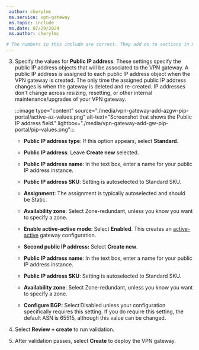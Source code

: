 ```yaml
---
 author: cherylmc
 ms.service: vpn-gateway
 ms.topic: include
 ms.date: 07/29/2024
 ms.author: cherylmc

# The numbers in this include are correct. They add on to sections in multiple articles that are already numbered.
---
```

3. Specify the values for **Public IP address**. These settings specify the public IP address objects that will be associated to the VPN gateway. A public IP address is assigned to each public IP address object when the VPN gateway is created. The only time the assigned public IP address changes is when the gateway is deleted and re-created. IP addresses don't change across resizing, resetting, or other internal maintenance/upgrades of your VPN gateway.

   :::image type="content" source="./media/vpn-gateway-add-azgw-pip-portal/active-az-values.png" alt-text="Screenshot that shows the Public IP address field." lightbox="./media/vpn-gateway-add-gw-pip-portal/pip-values.png":::

   * **Public IP address type**: If this option appears, select **Standard**.

   * **Public IP address**: Leave **Create new** selected.
   * **Public IP address name**: In the text box, enter a name for your public IP address instance.
   * **Public IP address SKU**: Setting is autoselected to Standard SKU.
   * **Assignment**: The assignment is typically autoselected and should be Static.
   * **Availability zone**: Select Zone-redundant, unless you know you want to specify a zone.
   * **Enable active-active mode**: Select **Enabled**. This creates an [active-active](../articles/vpn-gateway/about-active-active-gateways.md) gateway configuration.
   * **Second public IP address:** Select **Create new**.
   * **Public IP address name**: In the text box, enter a name for your public IP address instance.
   * **Public IP address SKU**: Setting is autoselected to Standard SKU.
   * **Availability zone**: Select Zone-redundant, unless you know you want to specify a zone.
   * **Configure BGP:** Select Disabled unless your configuration specifically requires this setting. If you do require this setting, the default ASN is 65515, although this value can be changed.
4. Select **Review + create** to run validation.
5. After validation passes, select **Create** to deploy the VPN gateway.